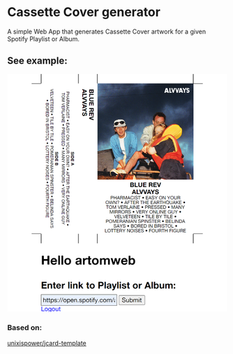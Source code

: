 # Cassette Cover generator

A simple Web App that generates Cassette Cover artwork for a given Spotify Playlist or Album.

## See example:

![screenshot.png](screenshot.png)

### Based on:

[unixispower/jcard-template](https://gitlab.com/unixispower/jcard-template)
